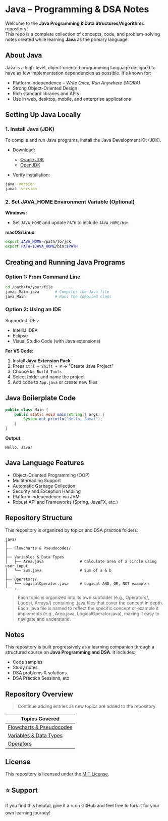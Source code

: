 # Java – Programming & DSA Notes
Welcome to the **Java Programming & Data Structures/Algorithms** repository!  
This repo is a complete collection of concepts, code, and problem-solving notes created while learning **Java** as the primary language.

## About Java
Java is a high-level, object-oriented programming language designed to have as few implementation dependencies as possible. It's known for:

- Platform Independence – *Write Once, Run Anywhere (WORA)*
- Strong Object-Oriented Design
- Rich standard libraries and APIs
- Use in web, desktop, mobile, and enterprise applications

## Setting Up Java Locally
### 1. Install Java (JDK)
To compile and run Java programs, install the Java Development Kit (JDK).

- Download:
  - [Oracle JDK](https://www.oracle.com/java/)
  - [OpenJDK](https://openjdk.org/)

- Verify installation:
```bash
java -version
javac -version
```

### 2. Set JAVA_HOME Environment Variable (Optional)
**Windows:**
- Set `JAVA_HOME` and update `PATH` to include `JAVA_HOME/bin`

**macOS/Linux:**
```bash
export JAVA_HOME=/path/to/jdk
export PATH=$JAVA_HOME/bin:$PATH
```

## Creating and Running Java Programs

### Option 1: From Command Line
```bash
cd /path/to/your/file
javac Main.java       # Compiles the Java file
java Main             # Runs the compiled class
```

### Option 2: Using an IDE
Supported IDEs:
- IntelliJ IDEA
- Eclipse
- Visual Studio Code (with Java extensions)

**For VS Code:**
1. Install **Java Extension Pack**
2. Press `Ctrl + Shift + P` → "Create Java Project"
3. Choose `No Build Tools`
4. Select folder and name the project
5. Add code to `App.java` or create new files

## Java Boilerplate Code
```java
public class Main {
    public static void main(String[] args) {
        System.out.println("Hello, Java!");
    }
}
```

**Output:**
```
Hello, Java!
```

## Java Language Features
- Object-Oriented Programming (OOP)
- Multithreading Support
- Automatic Garbage Collection
- Security and Exception Handling
- Platform Independence via JVM
- Robust API and Frameworks (Spring, JavaFX, etc.)

## Repository Structure
This repository is organized by topics and DSA practice folders:

```text
java/
│
├── Flowcharts & Pseudocodes/
│
├── Variables & Data Types
│   ├── Area.java                # Calculate area of a circle using user input
│   └── Sum.java                 # Sum of a & b
│
├── Operators/
│   └── LogicalOperator.java     # Logical AND, OR, NOT examples
└── ...
```

> Each topic is organized into its own subfolder (e.g., Operators/, Loops/, Arrays/) containing .java files that cover the concept in depth.
> Each .java file is named to reflect the specific concept or example it implements (e.g., Area.java, LogicalOperator.java), making it easy to navigate and understand.

## Notes
This repository is built progressively as a learning companion through a structured course on **Java Programming and DSA**. It includes:

- Code samples
- Study notes
- DSA problems & solutions
- DSA Practice Sessions, etc

## Repository Overview
> Continue adding entries as new topics are added to the repository.

| Topics Covered                                    |
|---------------------------------------------------|
| [Flowcharts & Pseudocodes](./Flowcharts%20%26%20Pseudocodes) |
| [Variables & Data Types](./Variables%20%26%20Data%20Types) |
| [Operators](./Operators) |

## License
This repository is licensed under the [MIT License](./LICENSE).

## ⭐ Support
If you find this helpful, give it a ⭐ on GitHub and feel free to fork it for your own learning journey!

